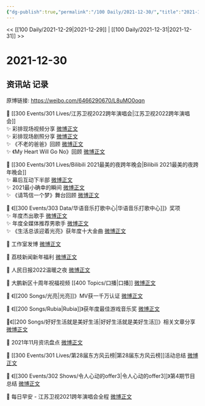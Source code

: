```yaml
---
{"dg-publish":true,"permalink":"/100 Daily/2021-12-30/","title":"2021-12-30","created":"2022-12-23T10:25:17.000+08:00","updated":"2023-02-26T00:50:25.000+08:00"}
---
```



<< [[100 Daily/2021-12-29\|2021-12-29]] | [[100 Daily/2021-12-31\|2021-12-31]] >>

# 2021-12-30

## 资讯站 记录

原博链接: https://weibo.com/6466290670/L8uMO0oqn

💫 [[300 Events/301 Lives/江苏卫视2022跨年演唱会\|江苏卫视2022跨年演唱会]]  
✨ 彩排现场视频分享 [微博正文](https://m.weibo.cn/6466290670/4720130128874052)  
✨ 彩排现场剧照分享 [微博正文](https://m.weibo.cn/6466290670/4720129647050978)  
✨ 《不老的爸爸》回顾 [微博正文](https://m.weibo.cn/6466290670/4720191541873215)  
✨ 《My Heart Will Go No》回顾 [微博正文](https://m.weibo.cn/6466290670/4720192733318904)

💫 [[300 Events/301 Lives/Bilibili 2021最美的夜跨年晚会\|Bilibili 2021最美的夜跨年晚会]]  
✨ 幕后互动下半部 [微博正文](https://m.weibo.cn/6466290670/4720035110587151)  
✨ 2021最小确幸的瞬间 [微博正文](https://m.weibo.cn/6466290670/4720190878650044)  
✨ 《请笃信一个梦》舞台回顾 [微博正文](https://m.weibo.cn/6466290670/4720076169155005)

💫 《[[300 Events/303 Data/华语音乐打歌中心\|华语音乐打歌中心]]》奖项  
✨ 年度杰出歌手 [微博正文](https://m.weibo.cn/6466290670/4720080775025310)  
✨ 年度全媒体推荐男歌手 [微博正文](https://m.weibo.cn/6466290670/4720087452618892)  
✨ 《生活总该迎着光亮》获年度十大金曲 [微博正文](https://m.weibo.cn/6466290670/4720088248749977)

💫 工作室发博 [微博正文](https://m.weibo.cn/6466290670/4720088421239929)

💫 荔枝新闻新年福利 [微博正文](https://m.weibo.cn/6466290670/4720222939911680)

💫 人民日报2022温暖之夜 [微博正文](https://m.weibo.cn/6466290670/4720190544413059)

💫 大鹏新区十周年祝福视频 [[400 Topics/口播\|口播]] [微博正文](https://m.weibo.cn/6466290670/4720233774580531)

💫 《[[200 Songs/光亮\|光亮]]》MV获一千万认证 [微博正文](https://m.weibo.cn/6466290670/4720169291614259)

💫 《[[200 Songs/Rubia\|Rubia]]》获年度最佳游戏音乐奖 [微博正文](https://m.weibo.cn/6466290670/4720247682368384)

💫《[[200 Songs/好好生活就是美好生活\|好好生活就是美好生活]]》相关文章分享[微博正文](https://m.weibo.cn/6466290670/4720218838142667)

💫 2021年11月资讯盘点 [微博正文](https://m.weibo.cn/6466290670/4720201641231066)

💫 [[300 Events/301 Lives/第28届东方风云榜\|第28届东方风云榜]]活动总结 [微博正文](https://m.weibo.cn/6466290670/4720145786998003)

💫 《[[300 Events/302 Shows/令人心动的offer3\|令人心动的offer3]]》第4期节目总结 [微博正文](https://m.weibo.cn/6466290670/4720047098955410)

💫 每日早安 - 江苏卫视2021跨年演唱会全程 [微博正文](https://m.weibo.cn/6466290670/4720020691355989)
